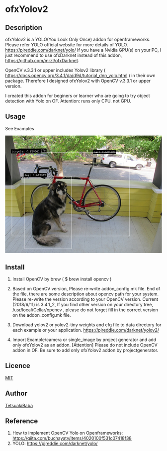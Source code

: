 ofxYolov2
====

## Description
ofxYolov2 is a YOLO(You Look Only Once) addon for openframeworks.
Please refer YOLO official website for more details of YOLO. https://pjreddie.com/darknet/yolo/
If you have a Nvidia GPU(s) on your PC, I just recommend to use ofxDarknet instead of this addon, https://github.com/mrzl/ofxDarknet.

OpenCV v.3.3.1 or upper includes Yolov2 library ( https://docs.opencv.org/3.4.1/da/d9d/tutorial_dnn_yolo.html ) in
their own package. Therefore I designed ofxYolov2 with OpenCV v.3.3.1 or upper version.

I created this addon for beginers or learner who are going to try object detection with Yolo on OF.
Attention:  runs only CPU. not GPU.


## Usage
See Examples

![single_image screenshot](/screenshot.png)

## Install
1. Install OpenCV by brew ( $ brew install opencv )
2. Based on OpenCV version, Please re-write addon_config.mk file. End of the file, there are some description about opencv path for your system. Please re-write the version according to your OpenCV version. Current (2018/6/11) is 3.4.1_2, If you find other version on your directory tree, /usr/local/Cellar/opencv , please do not forget fill in the correct version on the addon_config.mk file.
3. Download yolov2 or yolov2-tiny weights and cfg file to data directory for each example or your application. https://pjreddie.com/darknet/yolov2/

4. Import Example/camera or single_image by project generator and add only ofxYolov2 as an addon.  [Attention] Please do not include OpenCV addon in OF.  Be sure to add only ofxYolov2 addon by projectgenerator. 


## Licence
[MIT](https://opensource.org/licenses/MIT)

## Author
[TetsuakiBaba](https://github.com/TetsuakiBaba)

## Reference
1. How to implement OpenCV Yolo on Openframeworks: https://qiita.com/buchayaty/items/4020100f531c07418f38
2. YOLO: https://pjreddie.com/darknet/yolo/

